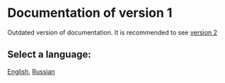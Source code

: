 # Documentation of version 1

Outdated version of documentation. It is recommended to see [version 2](../v2/)

## Select a language:
[English](./lang/eng.md), [Russian](./lang/rus.md)